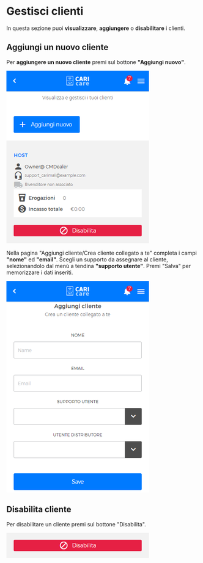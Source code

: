 # Gestisci clienti

In questa sezione puoi **visualizzare**, **aggiungere** o **disabilitare** i clienti.

## Aggiungi un nuovo cliente

Per **aggiungere un nuovo cliente** premi sul bottone **"Aggiungi nuovo"**. 

<kbd>![Nuovo cliente](_images/customers-01.png)</kbd>

Nella pagina "Aggiungi cliente/Crea cliente collegato a te" completa i campi **"nome"** ed **"email"**. Scegli un supporto da assegnare al cliente, selezionandolo dal menù a tendina **"supporto utente"**.
Premi "Salva" per memorizzare i dati inseriti.

<kbd>![Campi Nuovo Cliente](_images/customers-03-new.png)</kbd>


## Disabilita cliente

Per disabilitare un cliente premi sul bottone "Disabilita".

<kbd>![Policy](_images/customers-disabilita.png)</kbd>









